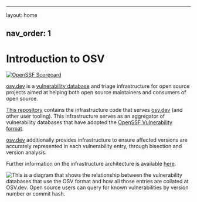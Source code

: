 --------------------------------------------------------------------------------

layout: home

## nav_order: 1

# Introduction to OSV

[![OpenSSF Scorecard](https://api.securityscorecards.dev/projects/github.com/google/osv.dev/badge)](https://api.securityscorecards.dev/projects/github.com/google/osv.dev)

[osv.dev](https://osv.dev) is a [vulnerability database](https://osv.dev/list)
and triage infrastructure for open source projects aimed at helping both open
source maintainers and consumers of open source.

[This repository](https://github.com/google/osv.dev) contains the infrastructure
code that serves [osv.dev](https://osv.dev) (and other user tooling). This
infrastructure serves as an aggregator of vulnerability databases that have
adopted the [OpenSSF Vulnerability format](https://github.com/ossf/osv-schema).

[osv.dev](https://osv.dev) additionally provides infrastructure to ensure
affected versions are accurately represented in each vulnerability entry,
through bisection and version analysis.

Further information on the infrastructure architecture is available
[here](contributing/architecture.md).

![This is a diagram that shows the relationship between the vulnerability
databases that use the OSV format and how all those entries are collated at
OSV.dev. Open source users can query for known vulnerabilities by version number
or commit hash.](images/diagram.png)
